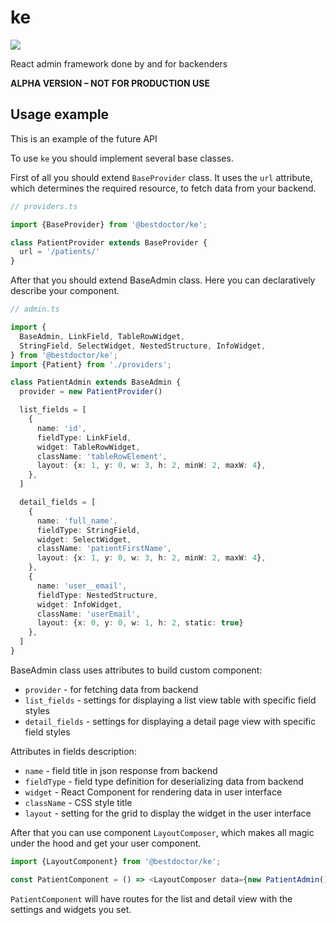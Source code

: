 # ke
![](https://github.com/best-doctor/ke/workflows/.github/workflows/CI/badge.svg)

React admin framework done by and for backenders

**ALPHA VERSION – NOT FOR PRODUCTION USE**

## Usage example

This is an example of the future API

To use `ke` you should implement several base classes.

First of all you should extend `BaseProvider` class.
It uses the `url` attribute, which determines the required resource, to fetch data from your backend.

```ts
// providers.ts

import {BaseProvider} from '@bestdoctor/ke';

class PatientProvider extends BaseProvider {
  url = '/patients/'
}

```

After that you should extend BaseAdmin class.
Here you can declaratively describe your component.

```ts
// admin.ts

import {
  BaseAdmin, LinkField, TableRowWidget,
  StringField, SelectWidget, NestedStructure, InfoWidget,
} from '@bestdoctor/ke';
import {Patient} from './providers';

class PatientAdmin extends BaseAdmin {
  provider = new PatientProvider()

  list_fields = [
    {
      name: 'id',
      fieldType: LinkField,
      widget: TableRowWidget,
      className: 'tableRowElement',
      layout: {x: 1, y: 0, w: 3, h: 2, minW: 2, maxW: 4},
    },
  ]

  detail_fields = [
    {
      name: 'full_name',
      fieldType: StringField,
      widget: SelectWidget,
      className: 'patientFirstName',
      layout: {x: 1, y: 0, w: 3, h: 2, minW: 2, maxW: 4},
    },
    {
      name: 'user__email',
      fieldType: NestedStructure,
      widget: InfoWidget,
      className: 'userEmail',
      layout: {x: 0, y: 0, w: 1, h: 2, static: true}
    },
  ]
}

```

BaseAdmin class uses attributes to build custom component:

* `provider` - for fetching data from backend
* `list_fields` - settings for displaying a list view table with specific field styles
* `detail_fields` - settings for displaying a detail page view with specific field styles

Attributes in fields description:

* `name` - field title in json response from backend
* `fieldType` - field type definition for deserializing data from backend
* `widget` - React Component for rendering data in user interface
* `className` - CSS style title
* `layout` - setting for the grid to display the widget in the user interface


After that you can use component `LayoutComposer`, which makes all magic under the hood and get your user component.

```ts
import {LayoutComponent} from '@bestdoctor/ke';

const PatientComponent = () => <LayoutComposer data={new PatientAdmin()}/>
```

`PatientComponent` will have routes for the list and detail view with the settings and widgets you set.
